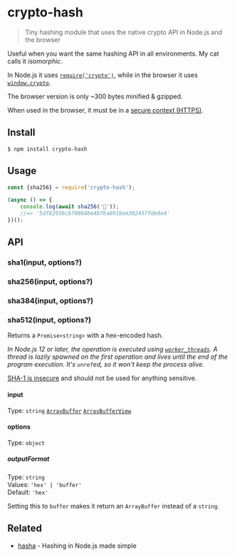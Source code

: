 # crypto-hash

> Tiny hashing module that uses the native crypto API in Node.js and the browser

Useful when you want the same hashing API in all environments. My cat calls it *isomorphic*.

In Node.js it uses [`require('crypto')`](https://nodejs.org/api/crypto.html#crypto_class_hash), while in the browser it uses [`window.crypto`](https://developer.mozilla.org/en-US/docs/Web/API/SubtleCrypto/digest).

The browser version is only ~300 bytes minified & gzipped.

When used in the browser, it must be in a [secure context (HTTPS)](https://developer.mozilla.org/en-US/docs/Web/API/Crypto/subtle).

## Install

```
$ npm install crypto-hash
```

## Usage

```js
const {sha256} = require('crypto-hash');

(async () => {
	console.log(await sha256('🦄'));
	//=> '5df82936cbf0864be4b7ba801bee392457fde9e4'
})();
```

## API

### sha1(input, options?)
### sha256(input, options?)
### sha384(input, options?)
### sha512(input, options?)

Returns a `Promise<string>` with a hex-encoded hash.

*In Node.js 12 or later, the operation is executed using [`worker_threads`](https://nodejs.org/api/worker_threads.html). A thread is lazily spawned on the first operation and lives until the end of the program execution. It's `unref`ed, so it won't keep the process alive.*

[SHA-1 is insecure](https://stackoverflow.com/a/38045085/64949) and should not be used for anything sensitive.

#### input

Type: `string` [`ArrayBuffer`](https://developer.mozilla.org/en-US/docs/Web/JavaScript/Reference/Global_Objects/ArrayBuffer) [`ArrayBufferView`](https://developer.mozilla.org/en-US/docs/Web/API/ArrayBufferView)

#### options

Type: `object`

##### outputFormat

Type: `string`\
Values: `'hex' | 'buffer'`\
Default: `'hex'`

Setting this to `buffer` makes it return an `ArrayBuffer` instead of a `string`.

## Related

- [hasha](https://github.com/sindresorhus/hasha) - Hashing in Node.js made simple

